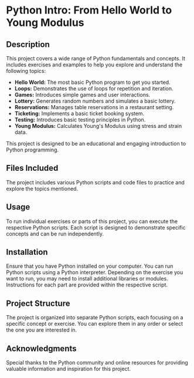 # Python Intro: From Hello World to Young Modulus

## Description

This project covers a wide range of Python fundamentals and concepts. It includes exercises and examples to help you explore and understand the following topics:

- **Hello World:** The most basic Python program to get you started.
- **Loops:** Demonstrates the use of loops for repetition and iteration.
- **Games:** Introduces simple games and user interactions.
- **Lottery:** Generates random numbers and simulates a basic lottery.
- **Reservations:** Manages table reservations in a restaurant setting.
- **Ticketing:** Implements a basic ticket booking system.
- **Testing:** Introduces basic testing principles in Python.
- **Young Modulus:** Calculates Young's Modulus using stress and strain data.

This project is designed to be an educational and engaging introduction to Python programming.

## Files Included

The project includes various Python scripts and code files to practice and explore the topics mentioned.

## Usage

To run individual exercises or parts of this project, you can execute the respective Python scripts. Each script is designed to demonstrate specific concepts and can be run independently.

## Installation

Ensure that you have Python installed on your computer. You can run Python scripts using a Python interpreter. Depending on the exercise you want to run, you may need to install additional libraries or modules. Instructions for each part are provided within the respective script.

## Project Structure

The project is organized into separate Python scripts, each focusing on a specific concept or exercise. You can explore them in any order or select the one you are interested in.

## Acknowledgments

Special thanks to the Python community and online resources for providing valuable information and inspiration for this project.

